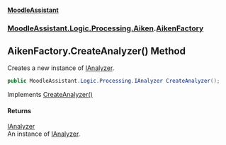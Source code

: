 #### [MoodleAssistant](index.md 'index')
### [MoodleAssistant.Logic.Processing.Aiken](MoodleAssistant.Logic.Processing.Aiken.md 'MoodleAssistant.Logic.Processing.Aiken').[AikenFactory](MoodleAssistant.Logic.Processing.Aiken.AikenFactory.md 'MoodleAssistant.Logic.Processing.Aiken.AikenFactory')

## AikenFactory.CreateAnalyzer() Method

Creates a new instance of [IAnalyzer](MoodleAssistant.Logic.Processing.IAnalyzer.md 'MoodleAssistant.Logic.Processing.IAnalyzer').

```csharp
public MoodleAssistant.Logic.Processing.IAnalyzer CreateAnalyzer();
```

Implements [CreateAnalyzer()](MoodleAssistant.Logic.Processing.IReplicatorFactory.CreateAnalyzer().md 'MoodleAssistant.Logic.Processing.IReplicatorFactory.CreateAnalyzer()')

#### Returns
[IAnalyzer](MoodleAssistant.Logic.Processing.IAnalyzer.md 'MoodleAssistant.Logic.Processing.IAnalyzer')  
An instance of [IAnalyzer](MoodleAssistant.Logic.Processing.IAnalyzer.md 'MoodleAssistant.Logic.Processing.IAnalyzer').